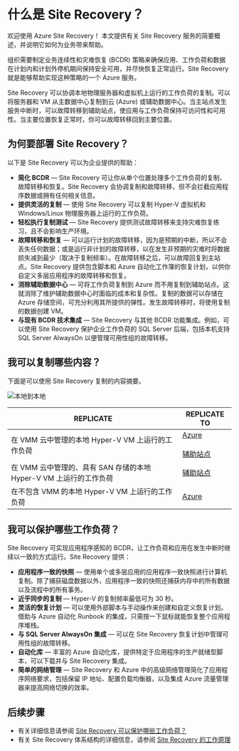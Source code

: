<properties
	pageTitle="什么是 Site Recovery？| Azure" 
	description="概述 Azure Site Recovery 服务并汇总部署方案。"
	services="site-recovery"
	documentationCenter=""
	authors="rayne-wiselman"
	manager="cfreeman"
	editor=""/>  


<tags
	ms.service="site-recovery"
	ms.devlang="na"
	ms.topic="get-started-article"
	ms.tgt_pltfrm="na"
	ms.workload="storage-backup-recovery"
	ms.date="10/13/2016"
	wacn.date="11/14/2016"
	ms.author="raynew"/>  


#  什么是 Site Recovery？

欢迎使用 Azure Site Recovery！ 本文提供有关 Site Recovery 服务的简要概述，并说明它如何为业务带来帮助。

组织需要制定业务连续性和灾难恢复 (BCDR) 策略来确保应用、工作负荷和数据在计划内和计划外停机期间保持安全可用，并尽快恢复正常运行。Site Recovery 就是能够帮助实现这种策略的一个 Azure 服务。

Site Recovery 可以协调本地物理服务器和虚拟机上运行的工作负荷的复制。可以将服务器和 VM 从主数据中心复制到云 (Azure) 或辅助数据中心。当主站点发生服务中断时，可以故障转移到辅助站点，使应用与工作负荷保持可访问性和可用性。当主要位置恢复正常时，你可以故障转移回到主要位置。





## 为何要部署 Site Recovery？

以下是 Site Recovery 可以为企业提供的帮助：

- **简化 BCDR** — Site Recovery 可让你从单个位置处理多个工作负荷的复制、故障转移和恢复。Site Recovery 会协调复制和故障转移，但不会拦截应用程序数据或拥有任何相关信息。
- **提供灵活的复制** — 使用 Site Recovery 可以复制 Hyper-V 虚拟机和 Windows/Linux 物理服务器上运行的工作负荷。 
- **轻松执行复制测试** — Site Recovery 提供测试故障转移来支持灾难恢复练习，且不会影响生产环境。
- **故障转移和恢复** — 可以运行计划的故障转移，因为是预期的中断，所以不会丢失任何数据；或是运行非计划的故障转移，以在发生非预期的灾难时将数据损失减到最少（取决于复制频率）。在故障转移之后，可以故障回复到主站点。Site Recovery 提供包含脚本和 Azure 自动化工作簿的恢复计划，以供你自定义多层应用程序的故障转移和恢复。
- **消除辅助数据中心** — 可将工作负荷复制到 Azure 而不用复制到辅助站点。这就消除了维护辅助数据中心时面临的成本和复杂性。复制的数据可以存储在 Azure 存储空间，可充分利用其所提供的弹性。发生故障转移时，将使用复制的数据创建 VM。
- **与现有 BCDR 技术集成** — Site Recovery 与其他 BCDR 功能集成。例如，可以使用 Site Recovery 保护企业工作负荷的 SQL Server 后端，包括本机支持 SQL Server AlwaysOn 以便管理可用性组的故障转移。

## 我可以复制哪些内容？

下面是可以使用 Site Recovery 复制的内容摘要。

![本地到本地](./media/site-recovery-overview/asr-overview-graphic.png)  


**REPLICATE** | **REPLICATE TO** 
---|---
在 VMM 云中管理的本地 Hyper-V VM 上运行的工作负荷 | [Azure](/documentation/articles/site-recovery-vmm-to-azure/)<br/><br/> [辅助站点](/documentation/articles/site-recovery-vmm-to-vmm/) 
在 VMM 云中管理的、具有 SAN 存储的本地 Hyper-V VM 上运行的工作负荷 | [辅助站点](/documentation/articles/site-recovery-vmm-san/)
在不包含 VMM 的本地 Hyper-V VM 上运行的工作负荷 | [Azure](/documentation/articles/site-recovery-hyper-v-site-to-azure/)


## 我可以保护哪些工作负荷？

Site Recovery 可实现应用程序感知的 BCDR，让工作负荷和应用在发生中断时继续以一致的方式运行。Site Recovery 提供：

- **应用程序一致的快照** — 使用单个或多层应用的应用程序一致快照进行计算机复制。除了捕获磁盘数据以外，应用程序一致的快照还捕获内存中的所有数据以及流程中的所有事务。
- **近乎同步的复制** — Hyper-V 的复制频率最低可为 30 秒。
- **灵活的恢复计划** — 可以使用外部脚本与手动操作来创建和自定义恢复计划。借助与 Azure 自动化 Runbook 的集成，只需按一下鼠标就能恢复整个应用程序堆栈。
- **与 SQL Server AlwaysOn 集成** — 可以在 Site Recovery 恢复计划中管理可用性组的故障转移。
- **自动化库** — 丰富的 Azure 自动化库，提供特定于应用程序的生产就绪型脚本，可以下载并与 Site Recovery 集成。
- **简单的网络管理** — Site Recovery 和 Azure 中的高级网络管理简化了应用程序网络要求，包括保留 IP 地址、配置负载均衡器，以及集成 Azure 流量管理器来提高网络切换的效率。


## 后续步骤

- 有关详细信息请参阅 [Site Recovery 可以保护哪些工作负荷？](/documentation/articles/site-recovery-workload/)
- 有关 Site Recovery 体系结构的详细信息，请参阅 [Site Recovery 的工作原理](/documentation/articles/site-recovery-components/)

<!---HONumber=Mooncake_1107_2016-->